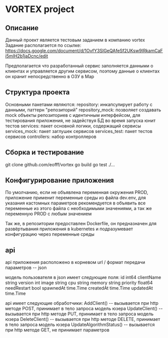 # VORTEX project
## Описание
Данный проект является тестовым заданием в компанию vortex
Задание располагается по ссылке: https://docs.google.com/document/d/1OvfY3SlGeQAfeSf2UKsw9IRkamCaFi5mIH2b1jaDcnc/edit

Предполагается что разработанный сервис заполняется данными о клиентах и управляется другим сервисом, поэтому данные о клиентах он хранит непосредственно в ОЗУ в Map

## Структура проекта
Основными пакетами являются:
repository: инкапсулирует работу с данными, паттерн "репозиторий"
repository_mock: позволяет создавать mock объекты репозиториев с идентичным интерфейсом, для тестирования приложения, не задействуя БД во время запуска юнит тестов
services: пакет основной логики, содержащий сервисы
services_mock: пакет заглушек сервисов
services_test: пакет тестов сервисов
controllers: набор контроллеров

## Сборка и тестирование
git clone github.com/eofff/vortex
go build
go test ./...

## Конфигурирование приложения
По умолчанию, если не объявлена переменная окружения PROD, приложение применит переменные среды из файла dev.env, для указания кастомных параметров рекомендуется в объявить все переменные из этого файла с необходимыми значениями, а так же переменную PROD с любым значением

Так же, в репозитории предоставлен Dockerfile, он предназначен для развёртывания приложения в kubernetes и подразумевает конфигурацию через переменные среды

## api
api приложения расположено в корневом url /
формат передачи параметров -- json

модель пользователя в json имеет следующие поля:
id          int64
clientName  string
version     int
image       string
cpu         string
memory      string
priority    float64
needRestart bool
spawnedAt   time.Time
createdAt   time.Time
updatedAt   time.Time

api имеет следующие обработчики:
AddClient() -- вызывается при http методе POST, принимает в тело запроса модель юзера
UpdateClient() -- вызывается при http методе PUT, принимает в тело запроса модель юзера
DeleteClient() -- вызывается при http методе DELETE, принимает в тело запроса модель юзера
UpdateAlgorithmStatus() -- вызывается при http методе GET, не принимает параметров
